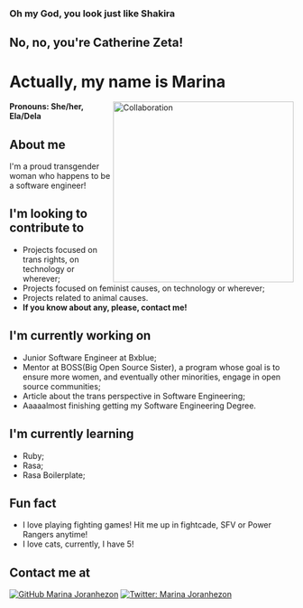 ### Oh my God, you look just like Shakira

## No, no, you're Catherine Zeta!

# Actually, my name is Marina

<img align='right' alt="Collaboration" src="https://thumbs.gfycat.com/SpottedSmugBronco-max-1mb.gif" width="320"/>

<b>Pronouns: She/her, Ela/Dela</b>

## About me
I'm a proud transgender woman who happens to be a software engineer!

## I'm looking to contribute to
- Projects focused on trans rights, on technology or wherever;
- Projects focused on feminist causes, on technology or wherever;
- Projects related to animal causes.
- <b>If you know about any, please, contact me!</b>

## I'm currently working on
- Junior Software Engineer at Bxblue;
- Mentor at BOSS(Big Open Source Sister), a program whose goal is to ensure more women, and eventually other minorities, engage in open source communities;
- Article about the trans perspective in Software Engineering;
- Aaaaalmost finishing getting my Software Engineering Degree.

## I'm currently learning
- Ruby;
- Rasa;
- Rasa Boilerplate;

## Fun fact
- I love playing fighting games! Hit me up in fightcade, SFV or Power Rangers anytime!
- I love cats, currently, I have 5!

## Contact me at
[![GitHub Marina Joranhezon](https://img.shields.io/github/followers/joranhezon?label=follow&style=social)](https://github.com/joranhezon)
[![Twitter: Marina Joranhezon](https://img.shields.io/twitter/follow/normaldacandina?style=social)](https://twitter.com/normaldacandina)
